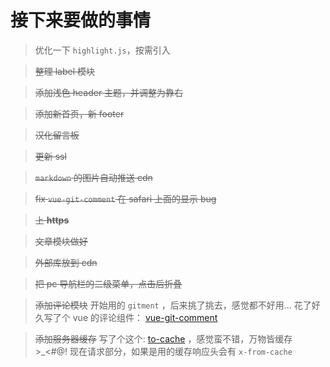 # 接下来要做的事情

> 优化一下 `highlight.js`，按需引入

> <del>整理 label 模块</del>

> <del>添加浅色 header 主题，并调整为靠右</del>

> <del>添加新首页，新 footer</del>

> <del>汉化留言板</del>

> <del>更新 ssl</del>

> <del>`markdown` 的图片自动推送 cdn</del>

> <del>fix `vue-git-comment` 在 safari 上面的显示 bug</del>

> <del>上 **https**</del>

> <del>文章模块做好</del>

> <del>外部库放到 cdn</del>

> <del>把 pc 导航栏的二级菜单，点击后折叠</del>

> <del>添加评论模块</del>
> 开始用的 `gitment` ，后来挑了挑去，感觉都不好用...
> 花了好久写了个 vue 的评论组件： [vue-git-comment](https://github.com/shalldie/vue-git-comment)

> <del>添加服务器缓存</del>
> 写了个这个: [to-cache](https://github.com/shalldie/to-cache) ，感觉蛮不错，万物皆缓存 >\_<#@!
> 现在请求部分，如果是用的缓存响应头会有 `x-from-cache`
